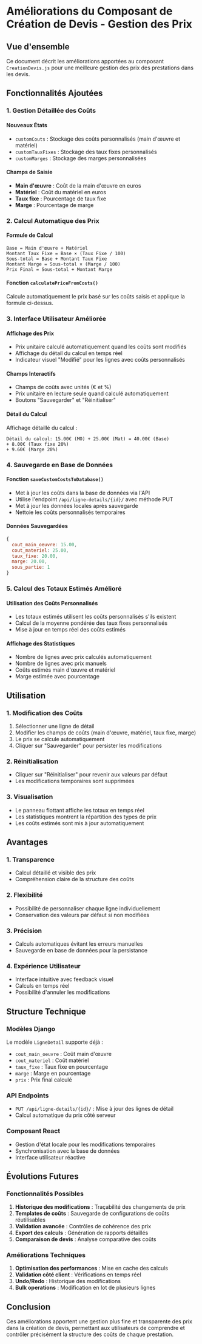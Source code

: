 # Améliorations du Composant de Création de Devis - Gestion des Prix

## Vue d'ensemble

Ce document décrit les améliorations apportées au composant `CreationDevis.js` pour une meilleure gestion des prix des prestations dans les devis.

## Fonctionnalités Ajoutées

### 1. Gestion Détaillée des Coûts

#### Nouveaux États

- `customCouts` : Stockage des coûts personnalisés (main d'œuvre et matériel)
- `customTauxFixes` : Stockage des taux fixes personnalisés
- `customMarges` : Stockage des marges personnalisées

#### Champs de Saisie

- **Main d'œuvre** : Coût de la main d'œuvre en euros
- **Matériel** : Coût du matériel en euros
- **Taux fixe** : Pourcentage de taux fixe
- **Marge** : Pourcentage de marge

### 2. Calcul Automatique des Prix

#### Formule de Calcul

```
Base = Main d'œuvre + Matériel
Montant Taux Fixe = Base × (Taux Fixe / 100)
Sous-total = Base + Montant Taux Fixe
Montant Marge = Sous-total × (Marge / 100)
Prix Final = Sous-total + Montant Marge
```

#### Fonction `calculatePriceFromCosts()`

Calcule automatiquement le prix basé sur les coûts saisis et applique la formule ci-dessus.

### 3. Interface Utilisateur Améliorée

#### Affichage des Prix

- Prix unitaire calculé automatiquement quand les coûts sont modifiés
- Affichage du détail du calcul en temps réel
- Indicateur visuel "Modifié" pour les lignes avec coûts personnalisés

#### Champs Interactifs

- Champs de coûts avec unités (€ et %)
- Prix unitaire en lecture seule quand calculé automatiquement
- Boutons "Sauvegarder" et "Réinitialiser"

#### Détail du Calcul

Affichage détaillé du calcul :

```
Détail du calcul: 15.00€ (MO) + 25.00€ (Mat) = 40.00€ (Base)
+ 8.00€ (Taux fixe 20%)
+ 9.60€ (Marge 20%)
```

### 4. Sauvegarde en Base de Données

#### Fonction `saveCustomCostsToDatabase()`

- Met à jour les coûts dans la base de données via l'API
- Utilise l'endpoint `/api/ligne-details/{id}/` avec méthode PUT
- Met à jour les données locales après sauvegarde
- Nettoie les coûts personnalisés temporaires

#### Données Sauvegardées

```javascript
{
  cout_main_oeuvre: 15.00,
  cout_materiel: 25.00,
  taux_fixe: 20.00,
  marge: 20.00,
  sous_partie: 1
}
```

### 5. Calcul des Totaux Estimés Amélioré

#### Utilisation des Coûts Personnalisés

- Les totaux estimés utilisent les coûts personnalisés s'ils existent
- Calcul de la moyenne pondérée des taux fixes personnalisés
- Mise à jour en temps réel des coûts estimés

#### Affichage des Statistiques

- Nombre de lignes avec prix calculés automatiquement
- Nombre de lignes avec prix manuels
- Coûts estimés main d'œuvre et matériel
- Marge estimée avec pourcentage

## Utilisation

### 1. Modification des Coûts

1. Sélectionner une ligne de détail
2. Modifier les champs de coûts (main d'œuvre, matériel, taux fixe, marge)
3. Le prix se calcule automatiquement
4. Cliquer sur "Sauvegarder" pour persister les modifications

### 2. Réinitialisation

- Cliquer sur "Réinitialiser" pour revenir aux valeurs par défaut
- Les modifications temporaires sont supprimées

### 3. Visualisation

- Le panneau flottant affiche les totaux en temps réel
- Les statistiques montrent la répartition des types de prix
- Les coûts estimés sont mis à jour automatiquement

## Avantages

### 1. Transparence

- Calcul détaillé et visible des prix
- Compréhension claire de la structure des coûts

### 2. Flexibilité

- Possibilité de personnaliser chaque ligne individuellement
- Conservation des valeurs par défaut si non modifiées

### 3. Précision

- Calculs automatiques évitant les erreurs manuelles
- Sauvegarde en base de données pour la persistance

### 4. Expérience Utilisateur

- Interface intuitive avec feedback visuel
- Calculs en temps réel
- Possibilité d'annuler les modifications

## Structure Technique

### Modèles Django

Le modèle `LigneDetail` supporte déjà :

- `cout_main_oeuvre` : Coût main d'œuvre
- `cout_materiel` : Coût matériel
- `taux_fixe` : Taux fixe en pourcentage
- `marge` : Marge en pourcentage
- `prix` : Prix final calculé

### API Endpoints

- `PUT /api/ligne-details/{id}/` : Mise à jour des lignes de détail
- Calcul automatique du prix côté serveur

### Composant React

- Gestion d'état locale pour les modifications temporaires
- Synchronisation avec la base de données
- Interface utilisateur réactive

## Évolutions Futures

### Fonctionnalités Possibles

1. **Historique des modifications** : Traçabilité des changements de prix
2. **Templates de coûts** : Sauvegarde de configurations de coûts réutilisables
3. **Validation avancée** : Contrôles de cohérence des prix
4. **Export des calculs** : Génération de rapports détaillés
5. **Comparaison de devis** : Analyse comparative des coûts

### Améliorations Techniques

1. **Optimisation des performances** : Mise en cache des calculs
2. **Validation côté client** : Vérifications en temps réel
3. **Undo/Redo** : Historique des modifications
4. **Bulk operations** : Modification en lot de plusieurs lignes

## Conclusion

Ces améliorations apportent une gestion plus fine et transparente des prix dans la création de devis, permettant aux utilisateurs de comprendre et contrôler précisément la structure des coûts de chaque prestation.
